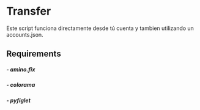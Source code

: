 # Transfer
Este script funciona directamente desde tú cuenta y tambien utilizando un accounts.json.
## Requirements

##### - amino.fix
##### - colorama
##### - pyfiglet
